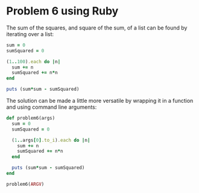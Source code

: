 # Problem 6 using Ruby 

The sum of the squares, and square of the sum, of a list can be 
found by iterating over a list: 

````ruby
sum = 0
sumSquared = 0

(1..100).each do |n|
  sum += n
  sumSquared += n*n
end

puts (sum*sum - sumSquared)
````
      
The solution can be made a little more versatile by wrapping it in a 
function and using command line arguments: 

````ruby
def problem6(args)
  sum = 0
  sumSquared = 0

  (1..args[0].to_i).each do |n|
    sum += n
    sumSquared += n*n
  end

  puts (sum*sum - sumSquared)
end

problem6(ARGV)
````
